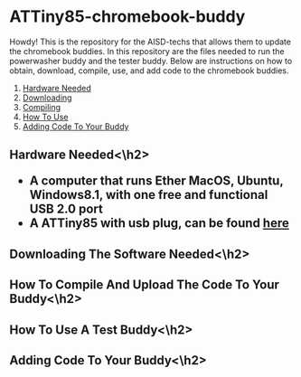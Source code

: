 <h1> ATTiny85-chromebook-buddy</h1>
<body>
Howdy! This is the repository for the AISD-techs that allows them to update the chromebook buddies. In this repository are the files needed to run the powerwasher buddy and the tester buddy. Below are instructions on how to obtain, download, compile, use, and add code to the chromebook buddies.
</body>


<ol>
         <li><a href="#hardware">Hardware Needed</a></li>
         <li><a href="#download">Downloading</a></li>
         <li><a href="#compile">Compiling</a></li>
         <li><a href="#use">How To Use</a></li>
         <li><a href="#coding">Adding Code To Your Buddy</a></li>
</ol>
<div id="hardware">
         <h2>Hardware Needed<\h2>
         <body>
                  <ul>
                           <li>A computer that runs Ether MacOS, Ubuntu, Windows8.1, with one free and functional USB 2.0 port</li>
                           <li>A ATTiny85 with usb plug, can be found <a href="https://www.amazon.com/s?k=attiny85+usb&ref=nb_sb_noss_2">here</a></li>
                  </ul>
         </body>
                           
</div>
<div id="download">
         <h2>Downloading The Software Needed<\h2>
</div>
<div id="compile">
         <h2>How To Compile And Upload The Code To Your Buddy<\h2>
</div>
<div id="use">
         <h2>How To Use A Test Buddy<\h2>
</div>
<div id="coding">
         <h2>Adding Code To Your Buddy<\h2>
</div>
         
                  
                  
